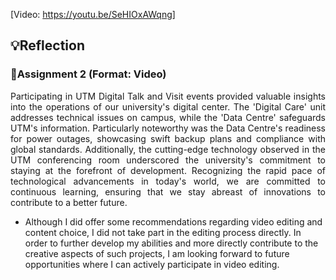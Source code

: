 [Video: https://youtu.be/SeHIOxAWqng]

## 💡Reflection

<h3>🎥Assignment 2 (Format: Video)</h3>
<p align= "justify">
Participating in UTM Digital Talk and Visit events provided valuable insights into the operations of our university's digital center. The 'Digital Care' unit addresses technical issues on campus, while the 'Data Centre' safeguards UTM's information. Particularly noteworthy was the Data Centre's readiness for power outages, showcasing swift backup plans and compliance with global standards. Additionally, the cutting-edge technology observed in the UTM conferencing room underscored the university's commitment to staying at the forefront of development. Recognizing the rapid pace of technological advancements in today's world, we are committed to continuous learning, ensuring that we stay abreast of innovations to contribute to a better future.

  - Although I did offer some recommendations regarding video editing and content choice, I did not take part in the editing process directly. In order to further develop my abilities and more directly contribute to the creative aspects of such projects, I am looking forward to future opportunities where I can actively participate in video editing.
</p>
